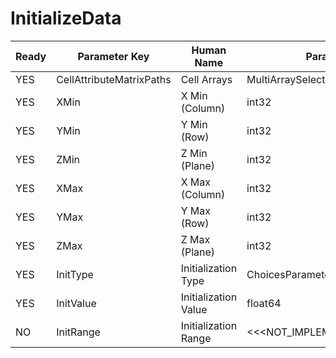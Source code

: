 # InitializeData #

| Ready | Parameter Key | Human Name | Parameter Type | Parameter Class |
|-------|---------------|------------|-----------------|----------------|
| YES | CellAttributeMatrixPaths | Cell Arrays | MultiArraySelectionParameter::ValueType | MultiArraySelectionParameter |
| YES | XMin | X Min (Column) | int32 | Int32Parameter |
| YES | YMin | Y Min (Row) | int32 | Int32Parameter |
| YES | ZMin | Z Min (Plane) | int32 | Int32Parameter |
| YES | XMax | X Max (Column) | int32 | Int32Parameter |
| YES | YMax | Y Max (Row) | int32 | Int32Parameter |
| YES | ZMax | Z Max (Plane) | int32 | Int32Parameter |
| YES | InitType | Initialization Type | ChoicesParameter::ValueType | ChoicesParameter |
| YES | InitValue | Initialization Value | float64 | Float64Parameter |
| NO | InitRange | Initialization Range | <<<NOT_IMPLEMENTED>>> | RangeFilterParameter |
